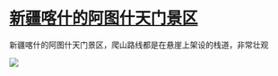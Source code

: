 # [新疆喀什的阿图什天门景区](https://github.com/jaaleng/jaaleng.github.io/issues/41)

新疆喀什的阿图什天门景区，爬山路线都是在悬崖上架设的栈道，非常壮观

![](https://pic.imgdb.cn/item/66c1b52dd9c307b7e9df5b10.webp)